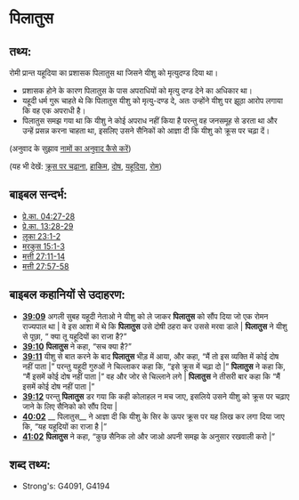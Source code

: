 # पिलातुस #

## तथ्य: ##

रोमी प्रान्त यहूदिया का प्रशासक पिलातुस था जिसने यीशु को मृत्युदण्ड दिया था।

* प्रशासक होने के कारण पिलातुस के पास अपराधियों को मृत्यु दण्ड देने का अधिकार था।
* यहूदी धर्म गुरू चाहते थे कि पिलातुस यीशु को मृत्यु-दण्ड दे, अतः उन्होंने यीशु पर झूठा आरोप लगाया कि वह एक अपराधी है।
* पिलातुस समझ गया था कि यीशु ने कोई अपराध नहीं किया है परन्तु वह जनसमूह से डरता था और उन्हें प्रसन्न करना चाहता था, इसलिए उसने सैनिकों को आज्ञा दी कि यीशु को क्रूस पर चढ़ा दें।

(अनुवाद के सुझाव [नामों का अनुवाद कैसे करें](rc://en/ta/man/translate/translate-names))

(यह भी देखें: [क्रूस पर चढ़ाना](../kt/crucify.md), [हाकिम](../other/governor.md), [दोष](../kt/guilt.md), [यहूदिया](../names/judea.md), [रोम](../names/rome.md))

## बाइबल सन्दर्भ: ##

* [प्रे.का. 04:27-28](rc://en/tn/help/act/04/27)
* [प्रे.का. 13:28-29](rc://en/tn/help/act/13/28)
* [लूका 23:1-2](rc://en/tn/help/luk/23/01)
* [मरकुस 15:1-3](rc://en/tn/help/mrk/15/01)
* [मत्ती 27:11-14](rc://en/tn/help/mat/27/11)
* [मत्ती 27:57-58](rc://en/tn/help/mat/27/57)

## बाइबल कहानियों से उदाहरण: ##

* __[39:09](rc://en/tn/help/obs/39/09)__ अगली सुबह यहूदी नेताओ ने यीशु को ले जाकर __पिलातुस__ को सौंप दिया जो एक रोमन राज्यपाल था | वे इस आशा में थे कि __पिलातुस__ उसे दोषी ठहरा कर उससे मरवा डाले | __पिलातुस__ ने यीशु से पूछा, “ क्या तू यहूदियों का राजा है?”
* __[39:10](rc://en/tn/help/obs/39/10)__ __पिलातुस__ ने कहा, “सच क्या है?”
* __[39:11](rc://en/tn/help/obs/39/11)__ यीशु से बात करने के बाद __पिलातुस__ भीड़ में आया, और कहा, “मैं तो इस व्यक्ति में कोई दोष नहीं पाता |” परन्तु यहूदी गुरुओं ने चिल्लाकर कहा कि, “इसे क्रूस में चढ़ा दो |” __पिलातुस__ ने कहा कि, “मैं इसमें कोई दोष नहीं पाता |” वह और जोर से चिल्लाने लगे | __पिलातुस__ ने तीसरी बार कहा कि “मैं इसमें कोई दोष नहीं पाता |”
* __[39:12](rc://en/tn/help/obs/39/12)__ परन्तु __पिलातुस__ डर गया कि कही कोलाहल न मच जाए, इसलिये उसने यीशु को क्रूस पर चढ़ाए जाने के लिए सैनिको को सौंप दिया |
* __[40:02](rc://en/tn/help/obs/40/02)__ __ पिलातुस__  ने आज्ञा दी कि यीशु के सिर के ऊपर क्रूस पर यह लिख कर लगा दिया जाए कि, “यह यहूदियों का राजा है |”
* __[41:02](rc://en/tn/help/obs/41/02)__ __पिलातुस__ ने कहा, “कुछ सैनिक लो और जाओ अपनी समझ के अनुसार रखवाली करो |” 

## शब्द तथ्य: ##

* Strong's: G4091, G4194
